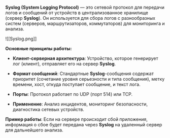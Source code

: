 **Syslog (System Logging Protocol)** — это сетевой протокол для передачи логов и сообщений от устройств в централизованное хранилище (сервер **Syslog**). Он используется для сбора логов с разнообразных систем (серверов, маршрутизаторов, коммутаторов) для мониторинга и анализа.

![[Syslog.png]]

**Основные принципы работы:**

- **Клиент-серверная архитектура**: Устройство, которое генерирует лог (клиент), отправляет его на сервер **Syslog**.

- **Формат сообщений**: Стандартные **Syslog**-сообщения содержат приоритет (сочетание уровня серьезности и типа сообщения), метку времени, хост, откуда поступает сообщение, и текст лога.

- **Порты**: Протокол работает по UDP (порт 514) или TCP.

- **Применение**: Анализ инцидентов, мониторинг безопасности, диагностика сетевых устройств.

**Пример работы**: Если на сервере происходит сбой приложения, информация о сбое будет передана через **Syslog** на удаленный сервер для дальнейшего анализа.